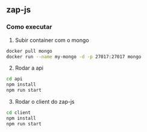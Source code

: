 ## zap-js

### Como executar

1. Subir container com o mongo

```bash
docker pull mongo
docker run --name my-mongo -d -p 27017:27017 mongo
```

2. Rodar a api

```bash
cd api
npm install
npm run start
```

3. Rodar o client do zap-js

```bash
cd client
npm install
npm run start
```
